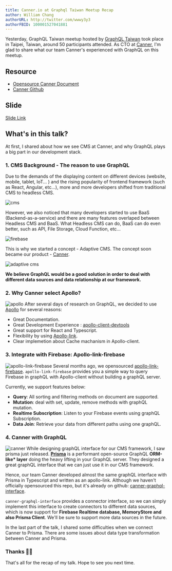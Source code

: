 ```yaml
---
title: Canner.io at Graphql Taiwan Meetup Recap
author: William Chang
authorURL: http://twitter.com/wwwy3y3
authorFBID: 100001527041881
---
```


Yesterday, GraphQL Taiwan meetup hosted by [GraphQL Taiwan](https://www.facebook.com/groups/graphql.tw/) took place in Taipei, Taiwan, around 50 participants attended. As CTO at [Canner](www.canner.io), I'm glad to share what our team Canner's experienced with GraphQL on this meetup.

<!--truncate-->

## Resource
* [Opensource Canner Document](https://www.canner.io/docs/guides-community-intro.html)
* [Canner Github](https://github.com/Canner/canner)

## Slide
<script async class="speakerdeck-embed" data-id="32ef63f2e3ff417994e6962bf78fd40e" data-ratio="1.33333333333333" src="//speakerdeck.com/assets/embed.js"></script>

[Slide Link]((https://speakerdeck.com/wwwy3y3/how-canner-dot-io-build-graphql-for-cms-1))

## What's in this talk?
At first, I shared about how we see CMS at Canner, and why GraphQL plays a big part in our development stack.

### 1. CMS Background - The reason to use GraphQL
Due to the demands of the displaying content on different devices (website, mobile, tablet, IoT... ) and the rising popularity of frontend framework (such as React, Angular, etc...), more and more developers shifted from traditional CMS to headless CMS.

![cms](https://i.imgur.com/uEQONKg.png)


However, we also noticed that many developers started to use BaaS (Backend-as-a-service) and there are many features overlaped between Headless CMS and BaaS. What Headless CMS can do, BaaS can do even better, such as API, File Storage, Cloud Function, etc...

![firebase](https://i.imgur.com/R9mHLPC.png)

This is why we started a concept - Adaptive CMS. The concept soon became our product - [Canner](www.canner.io).

![adaptive cms](https://i.imgur.com/mwPFPlN.png)

**We believe GraphQL would be a good solution in order to deal with different data sources and data relationship at our framework.**

### 2. Why Canner select Apollo?
![apollo](https://i.imgur.com/DHpYu74.png)
After several days of research on GraphQL, we decided to use [Apollo](https://www.apollographql.com/) for several reasons:

* Great Documentation.
* Great Development Experience : [apollo-client-devtools](https://github.com/apollographql/apollo-client-devtools)
* Great support for React and Typescript.
* Flexibility by using [Apollo-link](https://www.apollographql.com/docs/link/).
* Clear implemetion about Cache machanism in Apollo-client.


### 3. Integrate with Firebase: Apollo-link-firebase
![apollo-link-firebase](https://user-images.githubusercontent.com/26116324/37811194-a316caac-2e93-11e8-858b-eff589dcfdf3.png)
Several months ago, we opensourced [apollo-link-firebase](https://github.com/Canner/apollo-link-firebase).  `apollo-link-firebase` provides you a simple way to query Firebase in graphQL with Apollo-client without building a graphQL server.

Currently, we support features below:

* **Query**: All sorting and filtering methods on document are supported.
* **Mutation**: deal with set, update, remove methods with graphQL mutation.
* **Realtime Subscription**: Listen to your Firebase events using graphQL Subscription.
* **Data Join**: Retrieve your data from different paths using one graphQL.

### 4. Canner with GraphQL
![canner](https://i.imgur.com/1tOLWSL.jpg)
While designing graphQL interface for our CMS framework, I saw prisma just released. **[Prisma](https://www.prisma.io/)** is a performant open-source GraphQL **ORM-like\* layer** doing the heavy lifting in your GraphQL server. They designed a great graphQL interface that we can just use it in our CMS framework.

Hence, our team Canner developed almost the same graphQL interface with Prisma in Typescript and written as an apollo-link. Although we haven't officially opensourced this repo, but it's already on github: [canner-graphql-interface](https://github.com/Canner/canner-graphql-interface).

`canner-graphql-interface` provides a connector interface, so we can simply implement this interface to create connectors to different data sources, which is now support for **Firebase Realtime database, MemoryStore and also Prisma Client**. We'll be sure to support more data sources in the future.

In the last part of the talk, I shared some difficulties when we connect Canner to Prisma. There are some issues about data type transformation between Canner and Prisma.

### Thanks 👏👏
That's all for the recap of my talk. Hope to see you next time.

